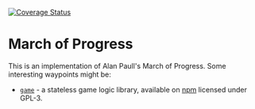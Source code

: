 [![Coverage Status](https://coveralls.io/repos/github/philihp/march-of-progress/badge.svg?branch=main)](https://coveralls.io/github/philihp/march-of-progress?branch=main)

# March of Progress

This is an implementation of Alan Paull's March of Progress. Some interesting waypoints might be:

- [`game`](https://github.com/philihp/march-of-progress/tree/main/game) - a stateless game logic library, available on [npm](https://www.npmjs.com/package/march-of-progress-game) licensed under GPL-3.
